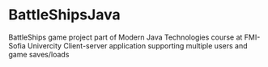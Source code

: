 # BattleShipsJava
BattleShips game project 
part of Modern Java Technologies course at FMI-Sofia Univercity
Client-server application supporting multiple users and game saves/loads

